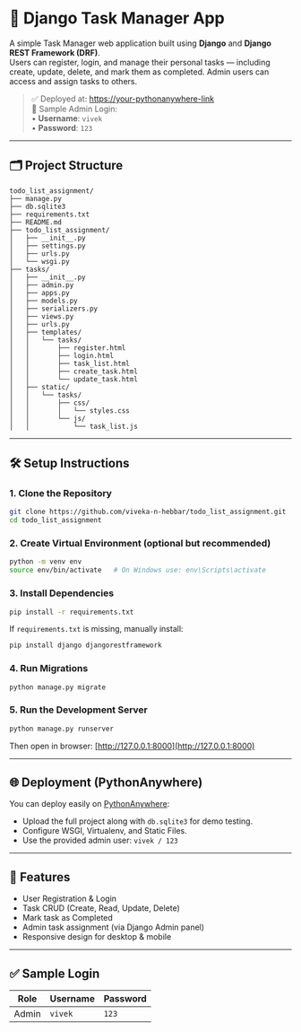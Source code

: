 # 📝 Django Task Manager App

A simple Task Manager web application built using **Django** and **Django REST Framework (DRF)**.  
Users can register, login, and manage their personal tasks — including create, update, delete, and mark them as completed. Admin users can access and assign tasks to others.

> ✅ Deployed at: [https://your-pythonanywhere-link](https://your-pythonanywhere-link)  
> 🔑 Sample Admin Login:  
> • **Username**: `vivek`  
> • **Password**: `123`

---

## 🗂️ Project Structure

```
todo_list_assignment/
├── manage.py
├── db.sqlite3
├── requirements.txt
├── README.md
├── todo_list_assignment/
│   ├── __init__.py
│   ├── settings.py
│   ├── urls.py
│   └── wsgi.py
├── tasks/
│   ├── __init__.py
│   ├── admin.py
│   ├── apps.py
│   ├── models.py
│   ├── serializers.py
│   ├── views.py
│   ├── urls.py
│   ├── templates/
│   │   └── tasks/
│   │       ├── register.html
│   │       ├── login.html
│   │       ├── task_list.html
│   │       ├── create_task.html
│   │       └── update_task.html
│   ├── static/
│   │   └── tasks/
│   │       ├── css/
│   │       │   └── styles.css
│   │       └── js/
│   │           └── task_list.js
```

---

## 🛠️ Setup Instructions

### 1. Clone the Repository

```bash
git clone https://github.com/viveka-n-hebbar/todo_list_assignment.git
cd todo_list_assignment
```

### 2. Create Virtual Environment (optional but recommended)

```bash
python -m venv env
source env/bin/activate   # On Windows use: env\Scripts\activate
```

### 3. Install Dependencies

```bash
pip install -r requirements.txt
```

If `requirements.txt` is missing, manually install:

```bash
pip install django djangorestframework
```

### 4. Run Migrations

```bash
python manage.py migrate
```


### 5. Run the Development Server

```bash
python manage.py runserver
```

Then open in browser: [http://127.0.0.1:8000](http://127.0.0.1:8000)

---

## 🌐 Deployment (PythonAnywhere)

You can deploy easily on [PythonAnywhere](https://www.pythonanywhere.com/):

- Upload the full project along with `db.sqlite3` for demo testing.
- Configure WSGI, Virtualenv, and Static Files.
- Use the provided admin user: `vivek / 123`

---

## 📌 Features

- User Registration & Login
- Task CRUD (Create, Read, Update, Delete)
- Mark task as Completed
- Admin task assignment (via Django Admin panel)
- Responsive design for desktop & mobile

---

## ✅ Sample Login

| Role  | Username | Password |
|-------|----------|----------|
| Admin | `vivek`  | `123`    |


